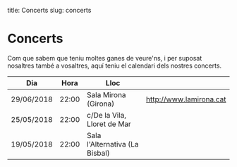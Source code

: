 title: Concerts
slug: concerts

# Concerts

Com que sabem que teniu moltes ganes de veure'ns, i per suposat nosaltres també a vosaltres, aquí teniu el calendari
dels nostres concerts.

| Dia | Hora | Lloc |  |
|-----|------|------|--------------|
| 29/06/2018 | 22:00 | Sala Mirona (Girona) | <a href="http://www.lamirona.cat" rel="nofollow" target="_blank">http://www.lamirona.cat</a> |
| 25/05/2018 | 22:00 | c/De la Vila, Lloret de Mar |  |
| 19/05/2018 | 22:00 | Sala l'Alternativa (La Bisbal) | |
